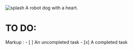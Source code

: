 
![splash](https://github.com/Nathan-Busse-private/S.P.A.R.K/assets/82398683/74f404fa-4832-449a-aaf1-10caba48064b)
A robot dog with a heart.

# TO DO:

Markup : - [ ] An uncompleted task
         - [x] A completed task
